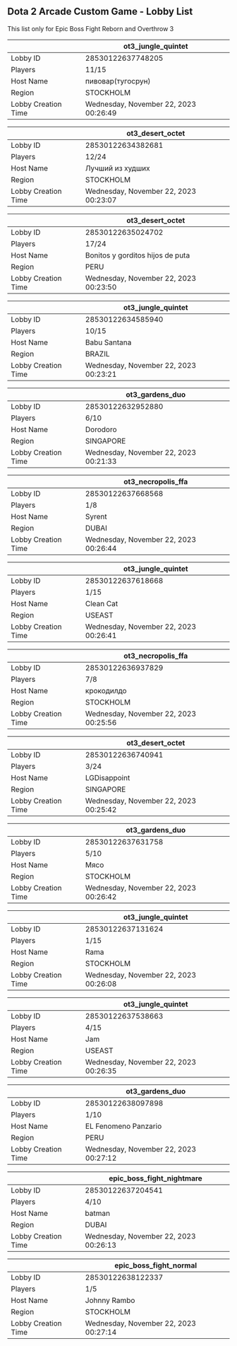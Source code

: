 ## Dota 2 Arcade Custom Game - Lobby List

This list only for Epic Boss Fight Reborn and Overthrow 3

|  | ot3_jungle_quintet |
| ------ | ------ |
| Lobby ID | 28530122637748205 |
| Players | 11/15 |
| Host Name | пивовар(тугосрун) |
| Region | STOCKHOLM |
| Lobby Creation Time | Wednesday, November 22, 2023 00:26:49 |


|  | ot3_desert_octet |
| ------ | ------ |
| Lobby ID | 28530122634382681 |
| Players | 12/24 |
| Host Name | Лучший из худших |
| Region | STOCKHOLM |
| Lobby Creation Time | Wednesday, November 22, 2023 00:23:07 |


|  | ot3_desert_octet |
| ------ | ------ |
| Lobby ID | 28530122635024702 |
| Players | 17/24 |
| Host Name | Bonitos y gorditos hijos de puta |
| Region | PERU |
| Lobby Creation Time | Wednesday, November 22, 2023 00:23:50 |


|  | ot3_jungle_quintet |
| ------ | ------ |
| Lobby ID | 28530122634585940 |
| Players | 10/15 |
| Host Name | Babu Santana |
| Region | BRAZIL |
| Lobby Creation Time | Wednesday, November 22, 2023 00:23:21 |


|  | ot3_gardens_duo |
| ------ | ------ |
| Lobby ID | 28530122632952880 |
| Players | 6/10 |
| Host Name | Dorodoro |
| Region | SINGAPORE |
| Lobby Creation Time | Wednesday, November 22, 2023 00:21:33 |


|  | ot3_necropolis_ffa |
| ------ | ------ |
| Lobby ID | 28530122637668568 |
| Players | 1/8 |
| Host Name | Syrent |
| Region | DUBAI |
| Lobby Creation Time | Wednesday, November 22, 2023 00:26:44 |


|  | ot3_jungle_quintet |
| ------ | ------ |
| Lobby ID | 28530122637618668 |
| Players | 1/15 |
| Host Name | Clean Cat |
| Region | USEAST |
| Lobby Creation Time | Wednesday, November 22, 2023 00:26:41 |


|  | ot3_necropolis_ffa |
| ------ | ------ |
| Lobby ID | 28530122636937829 |
| Players | 7/8 |
| Host Name | крокодилдо |
| Region | STOCKHOLM |
| Lobby Creation Time | Wednesday, November 22, 2023 00:25:56 |


|  | ot3_desert_octet |
| ------ | ------ |
| Lobby ID | 28530122636740941 |
| Players | 3/24 |
| Host Name | LGDisappoint |
| Region | SINGAPORE |
| Lobby Creation Time | Wednesday, November 22, 2023 00:25:42 |


|  | ot3_gardens_duo |
| ------ | ------ |
| Lobby ID | 28530122637631758 |
| Players | 5/10 |
| Host Name | Мясо |
| Region | STOCKHOLM |
| Lobby Creation Time | Wednesday, November 22, 2023 00:26:42 |


|  | ot3_jungle_quintet |
| ------ | ------ |
| Lobby ID | 28530122637131624 |
| Players | 1/15 |
| Host Name | Rama |
| Region | STOCKHOLM |
| Lobby Creation Time | Wednesday, November 22, 2023 00:26:08 |


|  | ot3_jungle_quintet |
| ------ | ------ |
| Lobby ID | 28530122637538663 |
| Players | 4/15 |
| Host Name | Jam |
| Region | USEAST |
| Lobby Creation Time | Wednesday, November 22, 2023 00:26:35 |


|  | ot3_gardens_duo |
| ------ | ------ |
| Lobby ID | 28530122638097898 |
| Players | 1/10 |
| Host Name | EL Fenomeno  Panzario |
| Region | PERU |
| Lobby Creation Time | Wednesday, November 22, 2023 00:27:12 |


|  | epic_boss_fight_nightmare |
| ------ | ------ |
| Lobby ID | 28530122637204541 |
| Players | 4/10 |
| Host Name | batman |
| Region | DUBAI |
| Lobby Creation Time | Wednesday, November 22, 2023 00:26:13 |


|  | epic_boss_fight_normal |
| ------ | ------ |
| Lobby ID | 28530122638122337 |
| Players | 1/5 |
| Host Name | Johnny Rambo |
| Region | STOCKHOLM |
| Lobby Creation Time | Wednesday, November 22, 2023 00:27:14 |


